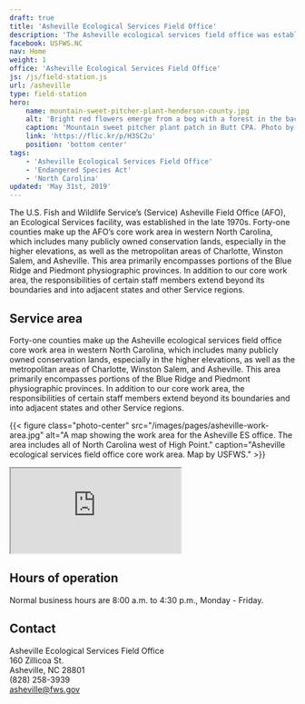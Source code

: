 ```yaml
---
draft: true
title: 'Asheville Ecological Services Field Office'
description: 'The Asheville ecological services field office was established in the late 1970s.'
facebook: USFWS.NC
nav: Home
weight: 1
office: 'Asheville Ecological Services Field Office'
js: /js/field-station.js
url: /asheville
type: field-station
hero:
    name: mountain-sweet-pitcher-plant-henderson-county.jpg
    alt: 'Bright red flowers emerge from a bog with a forest in the background.'
    caption: 'Mountain sweet pitcher plant patch in Butt CPA. Photo by Gary Peeples, USFWS.'
    link: 'https://flic.kr/p/H3SC2u'
    position: 'bottom center'
tags:
    - 'Asheville Ecological Services Field Office'
    - 'Endangered Species Act'
    - 'North Carolina'
updated: 'May 31st, 2019'
---
```


The U.S. Fish and Wildlife Service’s (Service) Asheville Field Office (AFO), an Ecological Services facility, was established in the late 1970s. Forty-one counties make up the AFO’s core work area in western North Carolina, which includes many publicly owned conservation lands, especially in the higher elevations, as well as the metropolitan areas of Charlotte, Winston Salem, and Asheville. This area primarily encompasses portions of the Blue Ridge and Piedmont physiographic provinces. In addition to our core work area, the responsibilities of certain staff members extend beyond its boundaries and into adjacent states and other Service regions.

## Service area

Forty-one counties make up the Asheville ecological services field office core work area in western North Carolina, which includes many publicly owned conservation lands, especially in the higher elevations, as well as the metropolitan areas of Charlotte, Winston Salem, and Asheville. This area primarily encompasses portions of the Blue Ridge and Piedmont physiographic provinces. In addition to our core work area, the responsibilities of certain staff members extend beyond its boundaries and into adjacent states and other Service regions.

{{< figure class="photo-center" src="/images/pages/asheville-work-area.jpg" alt="A map showing the work area for the Asheville ES office. The area includes all of North Carolina west of High Point." caption="Asheville ecological services field office core work area. Map by USFWS." >}}

<iframe src="https://usfws.github.io/southeast-mega-map/?state=North+Carolina" class="state-map" title="Find a local field station"></iframe>

## Hours of operation

Normal business hours are 8:00 a.m. to 4:30 p.m., Monday - Friday.

## Contact

Asheville Ecological Services Field Office  
160 Zillicoa St.  
Asheville, NC 28801  
(828) 258-3939  
[asheville@fws.gov](mailto:asheville@fws.gov)

<br><br>
